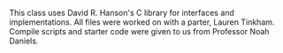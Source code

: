 This class uses David R. Hanson's C library for interfaces and implementations. 
All files were worked on with a parter, Lauren Tinkham.
Compile scripts and starter code were given to us from Professor Noah Daniels.

